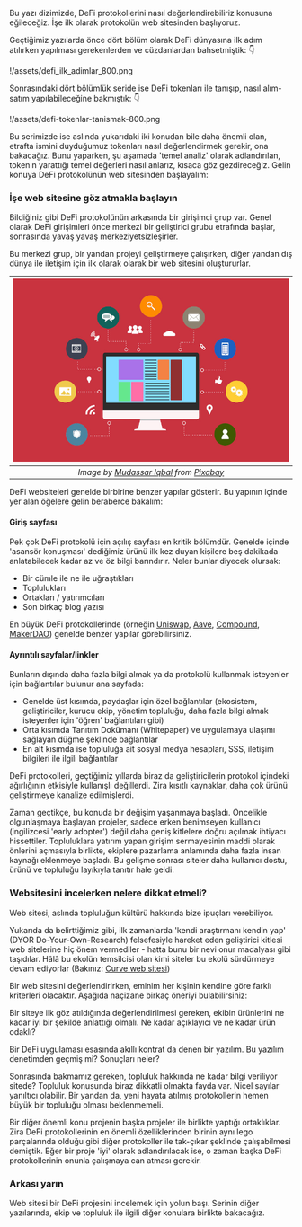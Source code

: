 Bu yazı dizimizde, DeFi protokollerini nasıl değerlendirebiliriz konusuna eğileceğiz. İşe ilk olarak protokolün web sitesinden başlıyoruz.

Geçtiğimiz yazılarda önce dört bölüm olarak DeFi dünyasına ilk adım atılırken yapılması gerekenlerden ve cüzdanlardan bahsetmiştik:  👇

!/assets/defi_ilk_adimlar_800.png


Sonrasındaki dört bölümlük seride ise DeFi tokenları ile tanışıp, nasıl alım-satım yapılabileceğine bakmıştık: 👇

!/assets/defi-tokenlar-tanismak-800.png

Bu serimizde ise aslında yukarıdaki iki konudan bile daha önemli olan, etrafta ismini duyduğumuz tokenları nasıl değerlendirmek gerekir, ona bakacağız. Bunu yaparken, şu aşamada 'temel analiz' olarak adlandırılan, tokenın yarattığı temel değerleri nasıl anlarız, kısaca göz gezdireceğiz.  Gelin konuya DeFi protokolünün web sitesinden başlayalım: 

### İşe web sitesine göz atmakla başlayın
Bildiğiniz gibi DeFi protokolünün arkasında bir girişimci grup var. Genel olarak DeFi girişimleri önce merkezi bir geliştirici grubu etrafında başlar, sonrasında yavaş yavaş merkeziyetsizleşirler. 

Bu merkezi grup, bir yandan projeyi geliştirmeye çalışırken, diğer yandan dış dünya ile iletişim için ilk olarak olarak bir web sitesini oluştururlar. 


| ![website](/assets/online-3461400_800.jpg)|
|:--:| 
| *Image by [Mudassar Iqbal](https://pixabay.com/users/kreatikar-8562930/) from [Pixabay](https://pixabay.com/)*|

DeFi websiteleri genelde birbirine benzer yapılar gösterir. Bu yapının içinde yer alan öğelere gelin beraberce bakalım: 

#### Giriş sayfası
Pek çok DeFi protokolü için açılış sayfası en kritik bölümdür. Genelde içinde 'asansör konuşması' dediğimiz ürünü ilk kez duyan kişilere beş dakikada anlatabilecek kadar az ve öz bilgi barındırır. Neler bunlar diyecek olursak: 
- Bir cümle ile ne ile uğraştıkları
- Toplulukları
- Ortakları / yatırımcıları
- Son birkaç blog yazısı

En büyük DeFi protokollerinde (örneğin [Uniswap](https://uniswap.org/), [Aave](https://aave.com/), [Compound](https://compound.finance/), [MakerDAO](https://makerdao.com/en/)) genelde benzer yapılar görebilirsiniz. 

#### Ayrıntılı sayfalar/linkler
Bunların dışında daha fazla bilgi almak ya da protokolü kullanmak isteyenler için bağlantılar bulunur ana sayfada:
- Genelde üst kısımda, paydaşlar için özel bağlantılar (ekosistem, geliştiriciler, kurucu ekip, yönetim topluluğu, daha fazla bilgi almak isteyenler için 'öğren' bağlantıları gibi) 
- Orta kısımda Tanıtım Dokümanı (Whitepaper) ve uygulamaya ulaşımı sağlayan düğme şeklinde bağlantılar
- En alt kısımda ise topluluğa ait sosyal medya hesapları, SSS, iletişim bilgileri ile ilgili bağlantılar

DeFi protokolleri, geçtiğimiz yıllarda biraz da geliştiricilerin protokol içindeki ağırlığının etkisiyle kullanışlı değillerdi. Zira kısıtlı kaynaklar, daha çok ürünü geliştirmeye kanalize edilmişlerdi. 

Zaman geçtikçe, bu konuda bir değişim yaşanmaya başladı. Öncelikle olgunlaşmaya başlayan projeler, sadece erken benimseyen kullanıcı (ingilizcesi 'early adopter') değil daha geniş kitlelere doğru açılmak ihtiyacı hissettiler. Topluluklara yatırım yapan girişim sermayesinin maddi olarak önlerini açmasıyla birlikte, ekiplere pazarlama anlamında daha fazla insan kaynağı eklenmeye başladı. Bu gelişme sonrası siteler daha kullanıcı dostu, ürünü ve topluluğu layıkıyla tanıtır hale geldi.

### Websitesini incelerken nelere dikkat etmeli?
Web sitesi, aslında topluluğun kültürü hakkında bize ipuçları verebiliyor. 

Yukarıda da belirttiğimiz gibi, ilk zamanlarda 'kendi araştırmanı kendin yap' (DYOR Do-Your-Own-Research) felsefesiyle hareket eden geliştirici kitlesi web sitelerine hiç önem vermediler - hatta bunu bir nevi onur madalyası gibi taşıdılar. Hâlâ bu ekolün temsilcisi olan kimi siteler bu ekolü sürdürmeye devam ediyorlar (Bakınız: [Curve web sitesi](https://curve.fi/)) 

Bir web sitesini değerlendirirken, eminim her kişinin kendine göre farklı kriterleri olacaktır. Aşağıda naçizane birkaç öneriyi bulabilirsiniz: 

Bir siteye ilk göz atıldığında değerlendirilmesi gereken, ekibin ürünlerini ne kadar iyi bir şekilde anlattığı olmalı. Ne kadar açıklayıcı ve ne kadar ürün odaklı? 

Bir DeFi uygulaması esasında akıllı kontrat da denen bir yazılım. Bu yazılım denetimden geçmiş mi? Sonuçları neler?

Sonrasında bakmamız gereken, topluluk hakkında ne kadar bilgi veriliyor sitede? Topluluk konusunda biraz dikkatli olmakta fayda var. Nicel sayılar yanıltıcı olabilir. Bir yandan da, yeni hayata atılmış protokollerin hemen büyük bir topluluğu olması beklenmemeli. 

Bir diğer önemli konu projenin başka projeler ile birlikte yaptığı ortaklıklar. Zira DeFi protokollerinin en önemli özelliklerinden birinin aynı lego parçalarında olduğu gibi diğer protokoller ile tak-çıkar şeklinde çalışabilmesi demiştik. Eğer bir proje 'iyi' olarak adlandırılacak ise, o zaman başka DeFi protokollerinin onunla çalışmaya can atması gerekir. 

### Arkası yarın

Web sitesi bir DeFi projesini incelemek için yolun başı. Serinin diğer yazılarında, ekip ve topluluk ile ilgili diğer konulara birlikte bakacağız.

